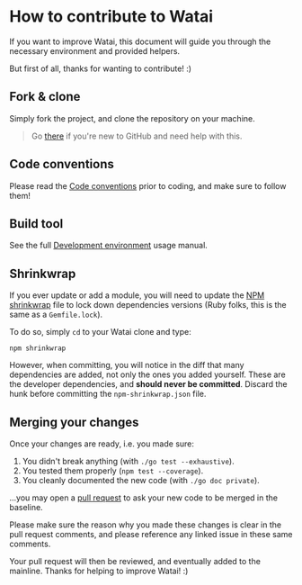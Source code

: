 How to contribute to Watai
==========================

If you want to improve Watai, this document will guide you through the necessary environment and provided helpers.

But first of all, thanks for wanting to contribute!  :)


Fork & clone
------------

Simply fork the project, and clone the repository on your machine.

> Go [there](https://help.github.com/articles/fork-a-repo) if you're new to GitHub and need help with this.


Code conventions
----------------

Please read the [Code conventions](https://github.com/MattiSG/Watai/wiki/Code-conventions) prior to coding, and make sure to follow them!


Build tool
----------

See the full [Development environment](https://github.com/MattiSG/Watai/wiki/Development-environment) usage manual.


Shrinkwrap
----------

If you ever update or add a module, you will need to update the [NPM shrinkwrap](https://npmjs.org/doc/shrinkwrap.html) file to lock down dependencies versions (Ruby folks, this is the same as a `Gemfile.lock`).

To do so, simply `cd` to your Watai clone and type:

	npm shrinkwrap

However, when committing, you will notice in the diff that many dependencies are added, not only the ones you added yourself. These are the developer dependencies, and **should never be committed**. Discard the hunk before committing the `npm-shrinkwrap.json` file.


Merging your changes
--------------------

Once your changes are ready, i.e. you made sure:

1. You didn't break anything (with `./go test --exhaustive`).
2. You tested them properly (`npm test --coverage`).
3. You cleanly documented the new code (with `./go doc private`).

…you may open a [pull request](https://help.github.com/articles/using-pull-requests) to ask your new code to be merged in the baseline.

Please make sure the reason why you made these changes is clear in the pull request comments, and please reference any linked issue in these same comments.

Your pull request will then be reviewed, and eventually added to the mainline. Thanks for helping to improve Watai!  :)
